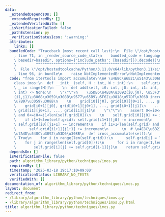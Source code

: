 ```yaml
---
data:
  _extendedDependsOn: []
  _extendedRequiredBy: []
  _extendedVerifiedWith: []
  _isVerificationFailed: false
  _pathExtension: py
  _verificationStatusIcon: ':warning:'
  attributes:
    links: []
  bundledCode: "Traceback (most recent call last):\n  File \"/opt/hostedtoolcache/Python/3.11.0/x64/lib/python3.11/site-packages/onlinejudge_verify/documentation/build.py\"\
    , line 71, in _render_source_code_stat\n    bundled_code = language.bundle(stat.path,\
    \ basedir=basedir, options={'include_paths': [basedir]}).decode()\n          \
    \         ^^^^^^^^^^^^^^^^^^^^^^^^^^^^^^^^^^^^^^^^^^^^^^^^^^^^^^^^^^^^^^^^^^^^^^^^^^^^^^^^^\n\
    \  File \"/opt/hostedtoolcache/Python/3.11.0/x64/lib/python3.11/site-packages/onlinejudge_verify/languages/python.py\"\
    , line 96, in bundle\n    raise NotImplementedError\nNotImplementedError\n"
  code: "from itertools import accumulate\n\n# \u4E8C\u6B21\u5143\u306Eimos\u6CD5\n\
    class imos:\n  def __init__(self, H : int, W : int):\n    self.grid = [[0]*W for\
    \ _ in range(H)]\n    \n  def add(self, i0: int, j0: int, i1: int, j1: int, increment:\
    \ int) -> None:\n    \"\"\"\n    \u5DE6\u4E0A\u3092(i0,j0), \u53F3\u4E0B\u3092\
    (i1,j1)\u3068\u3059\u308B\u9577\u65B9\u5F62\u9818\u57DF\u306B increment \u52A0\
    \u7B97\u3059\u308B\n    \n    grid[i0][j0], grid[i0][j0+1], ..., grid[i0][j1]\n\
    \    grid[i0+1][j0], grid[i0+1][j0+1], ..., grid[i0+1][j1]\n    ...\n    grid[i1][j0],\
    \ grid[i1][j0+1], ..., grid[i1][j1]\n    \"\"\"\n    assert 0<=i0<=i1<len(self.grid)\
    \ and 0<=j0<=j1<len(self.grid[0])\n    \n    self.grid[i0][j0] += increment\n\
    \    if i1+1<len(self.grid): self.grid[i1+1][j0] -= increment\n    if j1+1<len(self.grid[0]):\
    \ self.grid[i0][j1+1] -= increment\n    if i1+1<len(self.grid) and j1+1<len(self.grid[0]):\n\
    \      self.grid[i1+1][j1+1] += increment\n      \n  # \u4E8C\u6B21\u5143\u7D2F\
    \u7A4D\u548C\u3092\u53D6\u308B\n  def cross_accumulate(self):\n    self.flag =\
    \ True\n    for i in range(len(self.grid)):\n      self.grid[i] = list(accumulate(self.grid[i]))\n\
    \    for j in range(len(self.grid[0])):\n      for i in range(1,len(self.grid)):\n\
    \        self.grid[i][j] += self.grid[i-1][j]\n    return self.grid"
  dependsOn: []
  isVerificationFile: false
  path: algorithm_library/python/techniques/imos.py
  requiredBy: []
  timestamp: '2025-03-18 19:17:10+09:00'
  verificationStatus: LIBRARY_NO_TESTS
  verifiedWith: []
documentation_of: algorithm_library/python/techniques/imos.py
layout: document
redirect_from:
- /library/algorithm_library/python/techniques/imos.py
- /library/algorithm_library/python/techniques/imos.py.html
title: algorithm_library/python/techniques/imos.py
---
```

